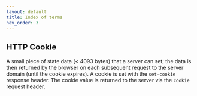 ```yaml
---
layout: default
title: Index of terms
nav_order: 3
---
```


## HTTP Cookie

A small piece of state data (< 4093 bytes) that a server can set; the data is then returned by the browser on each subsequent request to the server domain (until the cookie expires). A cookie is set with the `set-cookie` response header. The cookie value is returned to the server via the `cookie` request header.

